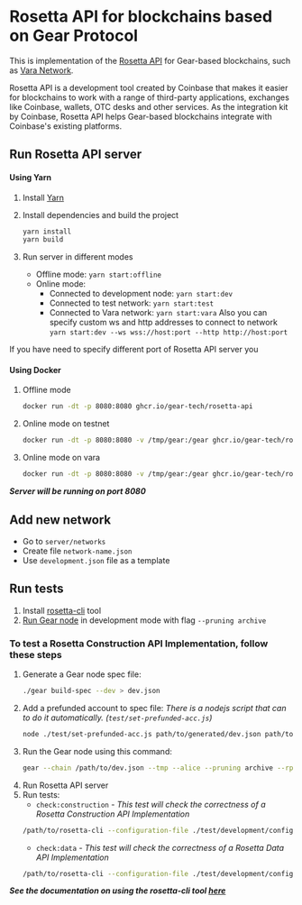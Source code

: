 # Rosetta API for blockchains based on Gear Protocol
This is implementation of the [Rosetta API](https://www.rosetta-api.org/docs/welcome.html) for Gear-based blockchains, such as [Vara Network](https://vara-network.io/).

Rosetta API is a development tool created by Coinbase that makes it easier for blockchains to work with a range of third-party applications, exchanges like Coinbase, wallets, OTC desks and other services. As the integration kit by Coinbase, Rosetta API helps Gear-based blockchains integrate with Coinbase's existing platforms.

## Run Rosetta API server
#### Using Yarn
1. Install [Yarn](https://classic.yarnpkg.com/en/docs/install)

2. Install dependencies and build the project
    ```bash
    yarn install
    yarn build
    ```

3. Run server in different modes
   - Offline mode:
      `yarn start:offline`
   - Online mode:
     - Connected to development node:
        `yarn start:dev`
     - Connected to test network:
        `yarn start:test`
     - Connected to Vara network:
        `yarn start:vara`
    Also you can specify custom ws and http addresses to connect to network
    `yarn start:dev --ws wss://host:port --http http://host:port`

If you have need to specify different port of Rosetta API server you

#### Using Docker
1. Offline mode
    ```bash
    docker run -dt -p 8080:8080 ghcr.io/gear-tech/rosetta-api
    ```
2. Online mode on testnet
    ```bash
    docker run -dt -p 8080:8080 -v /tmp/gear:/gear ghcr.io/gear-tech/rosetta-api:testnet
    ```
3. Online mode on vara
    ```bash
    docker run -dt -p 8080:8080 -v /tmp/gear:/gear ghcr.io/gear-tech/rosetta-api:vara
    ```

***Server will be running on port 8080***

## Add new network
- Go to `server/networks`
- Create file `network-name.json`
- Use `development.json` file as a template

## Run tests
1. Install [rosetta-cli](https://github.com/coinbase/rosetta-cli) tool
2. [Run Gear node](https://wiki.gear-tech.io/docs/node/setting-up) in development mode with flag `--pruning archive`

### To test a Rosetta Construction API Implementation, follow these steps
1. Generate a Gear node spec file:
    ```bash
    ./gear build-spec --dev > dev.json
    ```
2. Add a prefunded account to spec file:
    *There is a nodejs script that can to do it automatically. (`test/set-prefunded-acc.js`)*
    ```bash
    node ./test/set-prefunded-acc.js path/to/generated/dev.json path/to/rosetta-cli/config.json
    ```
3. Run the Gear node using this command:
    ```bash
    gear --chain /path/to/dev.json --tmp --alice --pruning archive --rpc-methods Unsafe --rpc-cors all
    ```
4. Run Rosetta API server
5. Run tests:
    - `check:construction` - *This test will check the correctness of a Rosetta Construction API Implementation*
    ```bash
    /path/to/rosetta-cli --configuration-file ./test/development/config.json check:construction
    ```
    - `check:data` - *This test will check the correctness of a Rosetta Data API Implementation*
    ```bash
    /path/to/rosetta-cli --configuration-file ./test/development/config.json check:data
    ```
***See the documentation on using the rosetta-cli tool [here](https://www.rosetta-api.org/docs/rosetta_cli.html)***
